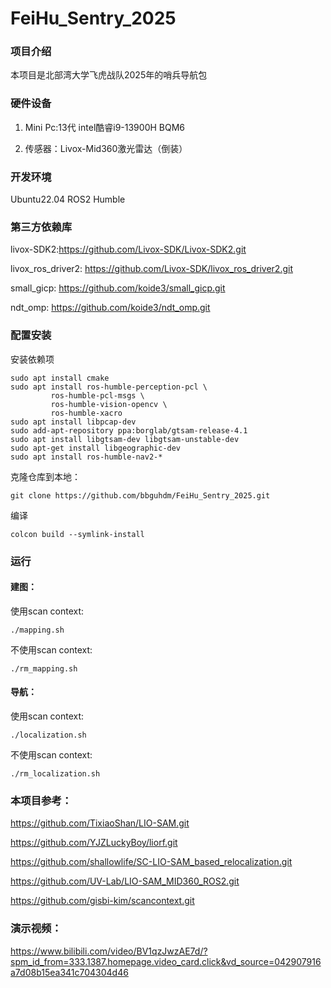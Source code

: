 # FeiHu_Sentry_2025

### 项目介绍
本项目是北部湾大学飞虎战队2025年的哨兵导航包

### 硬件设备
1.  Mini Pc:13代 intel酷睿i9-13900H BQM6
   
2.  传感器：Livox-Mid360激光雷达（倒装）

### 开发环境
Ubuntu22.04 ROS2 Humble

### 第三方依赖库
livox-SDK2:https://github.com/Livox-SDK/Livox-SDK2.git

livox_ros_driver2: https://github.com/Livox-SDK/livox_ros_driver2.git

small_gicp: https://github.com/koide3/small_gicp.git

ndt_omp: https://github.com/koide3/ndt_omp.git

### 配置安装
安装依赖项

```
sudo apt install cmake
sudo apt install ros-humble-perception-pcl \
         ros-humble-pcl-msgs \
         ros-humble-vision-opencv \
         ros-humble-xacro
sudo apt install libpcap-dev
sudo add-apt-repository ppa:borglab/gtsam-release-4.1
sudo apt install libgtsam-dev libgtsam-unstable-dev
sudo apt-get install libgeographic-dev
sudo apt install ros-humble-nav2-*
```

克隆仓库到本地：

```
git clone https://github.com/bbguhdm/FeiHu_Sentry_2025.git
```

编译

```
colcon build --symlink-install
```

### 运行

#### 建图：

使用scan context:

```
./mapping.sh
```

不使用scan context:

```
./rm_mapping.sh
```

#### 导航：

使用scan context:

```
./localization.sh
```

不使用scan context:

```
./rm_localization.sh
```

### 本项目参考：

https://github.com/TixiaoShan/LIO-SAM.git

https://github.com/YJZLuckyBoy/liorf.git

https://github.com/shallowlife/SC-LIO-SAM_based_relocalization.git

https://github.com/UV-Lab/LIO-SAM_MID360_ROS2.git

https://github.com/gisbi-kim/scancontext.git

### 演示视频：

https://www.bilibili.com/video/BV1qzJwzAE7d/?spm_id_from=333.1387.homepage.video_card.click&vd_source=042907916a7d08b15ea341c704304d46
